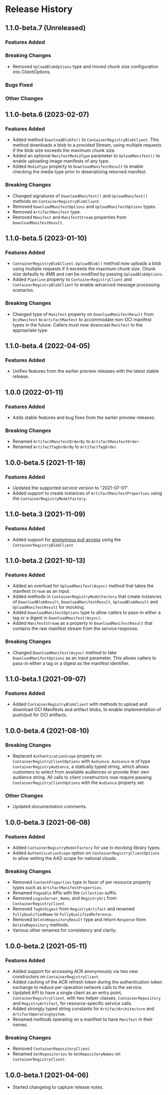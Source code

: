 # Release History

## 1.1.0-beta.7 (Unreleased)

### Features Added

### Breaking Changes

- Removed `UploadBlobOptions` type and moved chunk size configuration into ClientOptions.

### Bugs Fixed

### Other Changes

## 1.1.0-beta.6 (2023-02-07)

### Features Added

- Added method `DownloadBlobTo()` to `ContainerRegistryBlobClient`.  This method downloads a blob to a provided Stream, using multiple requests if the blob size exceeds the maximum chunk size.
- Added an optional `ManifestMediaType` parameter to `UploadManifest()` to enable uploading image manifests of any type.
- Added `MediaType` property to `DownloadManifestResult` to enable checking the media type prior to deserializing returned manifest.

### Breaking Changes

- Changed signatures of `DownloadManifest()` and `UploadManifest()` methods on `ContainerRegistryBlobClient`.
- Removed `DownloadManifestOptions` and `UploadManifestOptions` types.
- Removed `ArtifactManifest` type.
- Removed `Manifest` and `ManifestStream` properties from `DownloadManifestResult`.

## 1.1.0-beta.5 (2023-01-10)

### Features Added

- `ContainerRegistryBlobClient.UploadBlob()` method now uploads a blob using multiple requests if it exceeds the maximum chunk size.  Chunk size defaults to 4MB and can be modified by passing `UploadBlobOptions`.
- Added `Pipeline` property to `ContainerRegistryClient` and `ContainerRegistryBlobClient` to enable advanced message processing scenarios.

### Breaking Changes

- Changed type of `Manifest` property on `DownloadManifestResult` from `OciManifest` to `ArtifactManfest` to accommodate non-OCI manifest types in the future.  Callers must now downcast `Manifest` to the appropriate type.

## 1.1.0-beta.4 (2022-04-05)

### Features Added

- Unifies features from the earlier preview releases with the latest stable release.

## 1.0.0 (2022-01-11)

### Features Added

- Adds stable features and bug fixes from the earlier preview releases.

### Breaking Changes

- Renamed `ArtifactManifestOrderBy` to `ArtifactManifestOrder`.
- Renamed `ArtifactTagOrderBy` to `ArtifactTagOrder`.

## 1.0.0-beta.5 (2021-11-18)

### Features Added

- Updated the supported service version to "2021-07-01".
- Added support to create instances of `ArtifactManifestProperties` using the `ContainerRegistryModelFactory`.

## 1.1.0-beta.3 (2021-11-09)

### Features Added

- Added support for [anonymous pull access](https://docs.microsoft.com/azure/container-registry/anonymous-pull-access#configure-anonymous-pull-access) using the `ContainerRegistryBlobClient`

## 1.1.0-beta.2 (2021-10-13)

### Features Added

- Added an overload for `UploadManifest(Async)` method that takes the manifest `Stream` as an input.
- Added methods in `ContainerRegistryModelFactory` that create instances of `DownloadBlobResult`, `DownloadManifestResult`, `UploadBlobResult` and `UploadManifestResult` for mocking.
- Added `DownloadManifestOptions` type to allow callers to  pass-in either a tag or a digest in `DownloadManifest(Async)`.
- Added `ManifestStream` as a property in `DownloadManifestResult` that contains the raw manifest stream from the service response.

### Breaking Changes

- Changed `DownloadManifest(Async)` method to take `DownloadManifestOptions` as an input parameter. This allows callers to pass-in either a tag or a digest as the manifest identifier.

## 1.1.0-beta.1 (2021-09-07)

### Features Added

- Added `ContainerRegistryBlobClient` with methods to upload and download OCI Manifests and artifact blobs, to enable implementation of push/pull for OCI artifacts.

## 1.0.0-beta.4 (2021-08-10)

### Breaking Changes

- Replaced `AuthenticationScope` property on `ContainerRegistryClientOptions` with `Audience`.  `Audience` is of type `ContainerRegistryAudience`, a statically typed string, which allows customers to select from available audiences or provide their own audience string.  All calls to client constructors now require passing `ContainerRegistryClientOptions` with the `Audience` property set.

### Other Changes

- Updated documentation comments.

## 1.0.0-beta.3 (2021-06-08)

### Features Added

- Added `ContainerRegistryModelFactory` for use in mocking library types.
- Added `AuthenticationScope` option on `ContainerRegistryClientOptions` to allow setting the AAD scope for national clouds.

### Breaking Changes

- Removed `ContentProperties` type in favor of per resource property types such as `ArtifactManifestProperties`.
- Renamed `Pageable` APIs with the `Collection` suffix.
- Removed `LoginServer`, `Name`, and `RegistryUri` from `ContainerRegistryClient`.
- Removed `TagOrDigest` from `RegistryArtifact` and renamed `FullyQualifiedName` to `FullyQualifiedReference`.
- Removed `DeleteRepositoryResult` type and return `Response` from `DeleteRepository` methods.
- Various other renames for consistency and clarity.

## 1.0.0-beta.2 (2021-05-11)

### Features Added

- Added support for accessing ACR anonymously via two new constructors on `ContainerRegistryClient`.
- Added caching of the ACR refresh token during the authentication token exchange to reduce per operation network calls to the service.
- Updated API to have a single client as an entry point, `ContainerRegistryClient`, with two helper classes, `ContainerRepository` and `RegistryArtifact`, for resource-specific service calls.
- Added strongly typed string constants for `ArtifactArchitecture` and `ArtifactOperatingSystem`.
- Renamed methods operating on a manifest to have `Manifest` in their names.

### Breaking Changes

- Removed `ContainerRepositoryClient`.
- Renamed `GetRepositories` to `GetRepositoryNames` on `ContainerRegistryClient`.

## 1.0.0-beta.1 (2021-04-06)

- Started changelog to capture release notes.
